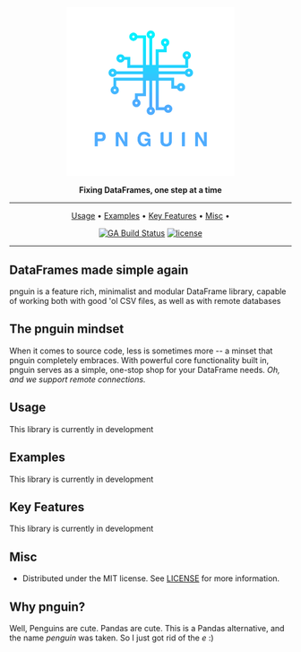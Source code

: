 <div align="center">

<img src="https://raw.githubusercontent.com/raghavmecheri/pnguin/main/assets/img/pnguin.png" width="300px">


**Fixing DataFrames, one step at a time**

---

<p align="center">
  <a href="#usage">Usage</a> •
  <a href="#examples">Examples</a> •
  <a href="#key-features">Key Features</a> •
  <a href="#misc">Misc</a> •
</p>

[![GA Build Status](https://img.shields.io/github/workflow/status/raghavmecheri/pnguin/Test%20&%20Build/main?style=for-the-badge)](https://github.com/raghavmecheri/pnguin/actions)
[![license](https://img.shields.io/github/license/raghavmecheri/pnguin?style=for-the-badge)](https://img.shields.io/github/license/raghavmecheri/pnguin?style=for-the-badge)

</div>

---

## DataFrames made simple again
pnguin is a feature rich, minimalist and modular DataFrame library, capable of working both with good 'ol CSV files, as well as with remote databases

## The pnguin mindset
When it comes to source code, less is sometimes more -- a minset that pnguin completely embraces. With powerful core functionality built in, pnguin serves as a simple, one-stop shop for your DataFrame needs. *Oh, and we support remote connections.*

## Usage
This library is currently in development

## Examples
This library is currently in development

## Key Features
This library is currently in development

## Misc
* Distributed under the MIT license. See [LICENSE](./LICENSE) for more information.

## Why pnguin?
Well, Penguins are cute. Pandas are cute. This is a Pandas alternative, and the name _penguin_ was taken. So I just got rid of the _e_ :) 
